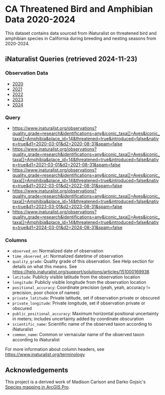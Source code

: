 # CA Threatened Bird and Amphibian Data 2020-2024
This dataset contains data sourced from iNaturalist on threatened bird and amphibian species in California during breeding and nesting seasons from 2020-2024.

## iNaturalist Queries (retrieved 2024-11-23)
### Observation Data
* [2020](iNaturalist/CA_BirdAmphib_MarAug20.csv)
* [2021](iNaturalist/CA_BirdAmphib_MarAug21.csv)
* [2022](iNaturalist/CA_BirdAmphib_MarAug22.csv)
* [2023](iNaturalist/CA_BirdAmphib_MarAug23.csv)
* [2024](iNaturalist/CA_BirdAmphib_MarAug24.csv)

### Query
* https://www.inaturalist.org/observations?quality_grade=research&identifications=any&iconic_taxa[]=Aves&iconic_taxa[]=Amphibia&place_id=14&threatened=true&introduced=false&native=true&d1=2020-03-01&d2=2020-08-31&spam=false
* https://www.inaturalist.org/observations?quality_grade=research&identifications=any&iconic_taxa[]=Aves&iconic_taxa[]=Amphibia&place_id=14&threatened=true&introduced=false&native=true&d1=2021-03-01&d2=2021-08-31&spam=false
* https://www.inaturalist.org/observations?quality_grade=research&identifications=any&iconic_taxa[]=Aves&iconic_taxa[]=Amphibia&place_id=14&threatened=true&introduced=false&native=true&d1=2022-03-01&d2=2022-08-31&spam=false
* https://www.inaturalist.org/observations?quality_grade=research&identifications=any&iconic_taxa[]=Aves&iconic_taxa[]=Amphibia&place_id=14&threatened=true&introduced=false&native=true&d1=2023-03-01&d2=2023-08-31&spam=false
* https://www.inaturalist.org/observations?quality_grade=research&identifications=any&iconic_taxa[]=Aves&iconic_taxa[]=Amphibia&place_id=14&threatened=true&introduced=false&native=true&d1=2024-03-01&d2=2024-08-31&spam=false

### Columns
* `observed_on`: Normalized date of observation
* `time_observed_at`: Normalized datetime of observation
* `quality_grade`: Quality grade of this observation. See Help section for details on what this means. See https://help.inaturalist.org/support/solutions/articles/151000169936
* `latitude`: Publicly visible latitude from the observation location
* `longitude`: Publicly visible longitude from the observation location
* `positional_accuracy`: Coordinate precision (yeah, yeah, accuracy != precision, poor choice of names)
* `private_latitude`: Private latitude, set if observation private or obscured
* `private_longitude`: Private longitude, set if observation private or obscured
* `public_positional_accuracy`: Maximum horizontal positional uncertainty in meters; includes uncertainty added by coordinate obscuration
* `scientific_name`: Scientific name of the observed taxon according to iNaturalist
* `common_name`: Common or vernacular name of the observed taxon according to iNaturalist

For more information about column headers, see https://www.inaturalist.org/terminology

## Acknowledgements
This project is a derived work of Madison Carlson and Darko Gojsic's [Species mapping in ArcGIS Pro](https://storymaps.arcgis.com/stories/a09723cb2d7d4187bbec43466cbdb920).
